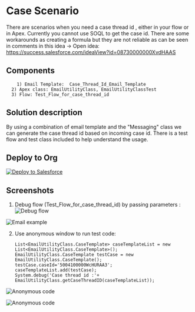 # Case Scenario
There are scenarios when you need a case thread id , either in your flow or in Apex. Currently you cannot use SOQL to get the case id. There are some workarounds as creating a formula but they are not reliable as can be seen in comments in this idea ->
Open idea: https://success.salesforce.com/ideaView?id=08730000000XvdHAAS

## Components
		1) Email Template:  Case_Thread_Id_Email_Template
	  2) Apex class: EmailUtilityClass, EmailUtilityClassTest
	  3) Flow: Test_Flow_for_case_thread_id



## Solution description
By using a combination of email template and the "Messaging" class we can generate the case thread id based on incoming case id.
There is a test flow and test class included to help understand the usage.


## Deploy to Org

<a href="https://githubsfdeploy.herokuapp.com?owner=&repo=">
  <img alt="Deploy to Salesforce"
       src="https://raw.githubusercontent.com/afawcett/githubsfdeploy/master/deploy.png">
</a>


## Screenshots
1) Debug flow (Test_Flow_for_case_thread_id) by passing parameters :
<img alt="Debug flow"
       src="https://user-images.githubusercontent.com/3289974/80146443-77754d00-8577-11ea-87c6-db1ff84f4fa2.png">

<img alt="Email example"
       src="https://user-images.githubusercontent.com/3289974/80146505-8e1ba400-8577-11ea-83c1-b71fa22e420a.png">
 
 2) Use anonymous window to run test code:
	
	```
	List<EmailUtilityClass.CaseTemplate> caseTemplateList = new List<EmailUtilityClass.CaseTemplate>();
	EmailUtilityClass.CaseTemplate testCase = new EmailUtilityClass.CaseTemplate();
	testCase.caseId='5004100000WcHURAA3';
	caseTemplateList.add(testCase);
	System.debug('Case thread id :'+ EmailUtilityClass.getCaseThreadID(caseTemplateList));
	```
<img alt="Anonymous code"
       src="https://user-images.githubusercontent.com/3289974/80146733-e488e280-8577-11ea-91c9-12f901f65164.png">

<img alt="Anonymous code"
       src="https://user-images.githubusercontent.com/3289974/80146586-af7c9000-8577-11ea-8597-c4df29ce3099.png">

